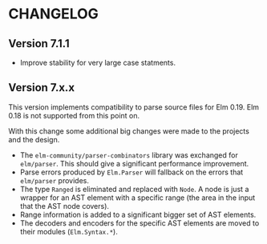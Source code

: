 # CHANGELOG

## Version 7.1.1

* Improve stability for very large case statments.

## Version 7.x.x

This version implements compatibility to parse source files for Elm 0.19.
Elm 0.18 is not supported from this point on.

With this change some additional big changes were made to the projects and the design.

* The `elm-community/parser-combinators` library was exchanged for `elm/parser`. This should give a significant performance improvement.
* Parse errors produced by `Elm.Parser` will fallback on the errors that `elm/parser` provides.
* The type `Ranged` is eliminated and replaced with `Node`. A node is just a wrapper for an AST element with a specific range (the area in the input that the AST node covers).
* Range information is added to a significant bigger set of AST elements.
* The decoders and encoders for the specific AST elements are moved to their modules (`Elm.Syntax.*`).
